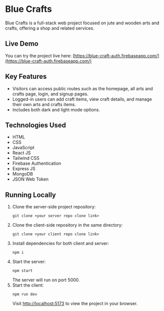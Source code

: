 # Blue Crafts

Blue Crafts is a full-stack web project focused on jute and wooden arts and crafts, offering a shop and related services.

## Live Demo
You can try the project live here: [https://blue-craft-auth.firebaseapp.com/](https://blue-craft-auth.firebaseapp.com/)

## Key Features
- Visitors can access public routes such as the homepage, all arts and crafts page, login, and signup pages.
- Logged-in users can add craft items, view craft details, and manage their own arts and crafts items.
- Includes both dark and light mode options.

## Technologies Used
- HTML
- CSS
- JavaScript
- React JS
- Tailwind CSS
- Firebase Authentication
- Express JS
- MongoDB
- JSON Web Token

## Running Locally
1. Clone the server-side project repository:
   ```
   git clone <your server repo clone link>
   ```
2. Clone the client-side repository in the same directory:
   ```
   git clone <your client repo clone link>
   ```
3. Install dependencies for both client and server:
   ```
   npm i
   ```
4. Start the server:
   ```
   npm start
   ```
   The server will run on port 5000.
5. Start the client:
   ```
   npm run dev
   ```
   Visit [http://localhost:5173](http://localhost:5173) to view the project in your browser.
